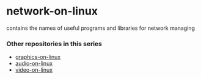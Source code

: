 # network-on-linux
contains the names of useful programs and libraries for network managing

### Other repositories in this series
- [graphics-on-linux](https://github.com/InnayTool/graphics-on-linux)
- [audio-on-linux](https://github.com/InnayTool/audio-on-linux)
- [video-on-linux](https://github.com/InnayTool/video-on-linux)
